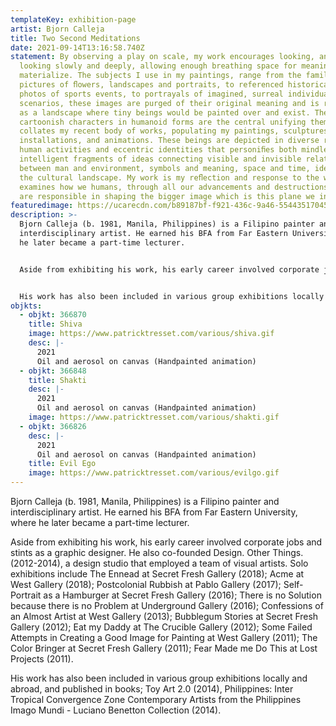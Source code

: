 ```yaml
---
templateKey: exhibition-page
artist: Bjorn Calleja
title: Two Second Meditations
date: 2021-09-14T13:16:58.740Z
statement: By observing a play on scale, my work encourages looking, and then
  looking slowly and deeply, allowing enough breathing space for meaning to
  materialize. The subjects I use in my paintings, range from the familiar
  pictures of ﬂowers, landscapes and portraits, to referenced historical images,
  photos of sports events, to portrayals of imagined, surreal individuals and
  scenarios, these images are purged of their original meaning and is reframed
  as a landscape where tiny beings would be painted over and exist. These minute
  cartoonish characters in humanoid forms are the central unifying theme that
  collates my recent body of works, populating my paintings, sculptures,
  installations, and animations. These beings are depicted in diverse range of
  human activities and eccentric identities that personiﬁes both mindless and
  intelligent fragments of ideas connecting visible and invisible relationships
  between man and environment, symbols and meaning, space and time, identity and
  the cultural landscape. My work is my reﬂection and response to the world, it
  examines how we humans, through all our advancements and destructions caused,
  are responsible in shaping the bigger image which is this plane we inhabit.
featuredimage: https://ucarecdn.com/b89187bf-f921-436c-9a46-554435170457/main_page_bjorn.jpg
description: >-
  Bjorn Calleja (b. 1981, Manila, Philippines) is a Filipino painter and
  interdisciplinary artist. He earned his BFA from Far Eastern University, where
  he later became a part-time lecturer. 


  Aside from exhibiting his work, his early career involved corporate jobs and stints as a graphic designer. He also co-founded Design. Other Things. (2012-2014), a design studio that employed a team of visual artists. Solo exhibitions include The Ennead at Secret Fresh Gallery (2018); Acme at West Gallery (2018); Postcolonial Rubbish at Pablo Gallery (2017); Self-Portrait as a Hamburger at Secret Fresh Gallery (2016); There is no Solution because there is no Problem at Underground Gallery (2016); Confessions of an Almost Artist at West Gallery (2013); Bubblegum Stories at Secret Fresh Gallery (2012); Eat my Daddy at The Crucible Gallery (2012); Some Failed Attempts in Creating a Good Image for Painting at West Gallery (2011); The Color Bringer at Secret Fresh Gallery (2011); Fear Made me Do This at Lost Projects (2011). 


  His work has also been included in various group exhibitions locally and abroad, and published in books; Toy Art 2.0 (2014), Philippines: Inter-Tropical Convergence Zone Contemporary Artists from the Philippines Imago Mundi - Luciano Benetton Collection (2014).
objkts:
  - objkt: 366870
    title: Shiva
    image: https://www.patricktresset.com/various/shiva.gif
    desc: |-
      2021
      Oil and aerosol on canvas (Handpainted animation)
  - objkt: 366848
    title: Shakti
    desc: |-
      2021
      Oil and aerosol on canvas (Handpainted animation)
    image: https://www.patricktresset.com/various/shakti.gif
  - objkt: 366826
    desc: |-
      2021
      Oil and aerosol on canvas (Handpainted animation)
    title: Evil Ego
    image: https://www.patricktresset.com/various/evilgo.gif
---
```


Bjorn Calleja (b. 1981, Manila, Philippines) is a Filipino painter and interdisciplinary artist. He earned his BFA from Far Eastern University, where he later became a part-time lecturer.

Aside from exhibiting his work, his early career involved corporate jobs and stints as a graphic designer. He also co-founded Design. Other Things. (2012-2014), a design studio that employed a team of visual artists. Solo exhibitions include The Ennead at Secret Fresh Gallery (2018); Acme at West Gallery (2018); Postcolonial Rubbish at Pablo Gallery (2017); Self-Portrait as a Hamburger at Secret Fresh Gallery (2016); There is no Solution because there is no Problem at Underground Gallery (2016); Confessions of an Almost Artist at West Gallery (2013); Bubblegum Stories at Secret Fresh Gallery (2012); Eat my Daddy at The Crucible Gallery (2012); Some Failed Attempts in Creating a Good Image for Painting at West Gallery (2011); The Color Bringer at Secret Fresh Gallery (2011); Fear Made me Do This at Lost Projects (2011).

His work has also been included in various group exhibitions locally and abroad, and published in books; Toy Art 2.0 (2014), Philippines: Inter Tropical Convergence Zone Contemporary Artists from the Philippines Imago Mundi - Luciano Benetton Collection (2014).
